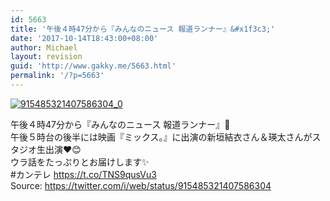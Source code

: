 ```yaml
---
id: 5663
title: '午後４時47分から『みんなのニュース 報道ランナー』&#x1f3c3;'
date: '2017-10-14T18:43:00+08:00'
author: Michael
layout: revision
guid: 'http://www.gakky.me/5663.html'
permalink: '/?p=5663'
---
```


[![915485321407586304_0](http://www.yui-aragaki.org/wp-content/uploads/2017/10/915485321407586304_0.jpg)](http://www.yui-aragaki.org/wp-content/uploads/2017/10/915485321407586304_0.jpg)

午後４時47分から『みんなのニュース 報道ランナー』🏃  
午後５時台の後半には映画『ミックス。』に出演の新垣結衣さん＆瑛太さんがスタジオ生出演❤️😊  
ウラ話をたっぷりとお届けします✨  
\#カンテレ https://t.co/TNS9qusVu3  
Source: <https://twitter.com/i/web/status/915485321407586304>
